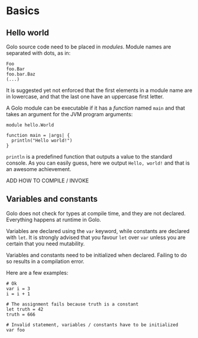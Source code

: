 # Basics

## Hello world

Golo source code need to be placed in *modules*. Module names are separated with dots, as in:

    Foo
    foo.Bar
    foo.bar.Baz
    (...)

It is suggested yet not enforced that the first elements in a module name are in lowercase, and
that the last one have an uppercase first letter.

A Golo module can be executable if it has a *function* named `main` and that takes an argument
for the JVM program arguments:

```golo
module hello.World

function main = |args| {
  println("Hello world!")
}
```

`println` is a predefined function that outputs a value to the standard console. As you can
easily guess, here we output `Hello, world!` and that is an awesome achievement.

ADD HOW TO COMPILE / INVOKE

## Variables and constants

Golo does not check for types at compile time, and they are not declared. Everything happens at
runtime in Golo.

Variables are declared using the `var` keyword, while constants are declared with `let`. It is
strongly advised that you favour `let` over `var` unless you are certain that you need mutability.

Variables and constants need to be initialized when declared. Failing to do so results in
a compilation error.

Here are a few examples:

```golo
# Ok
var i = 3
i = i + 1

# The assignment fails because truth is a constant
let truth = 42
truth = 666

# Invalid statement, variables / constants have to be initialized
var foo
```


